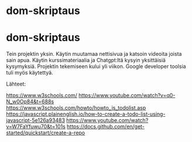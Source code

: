 # dom-skriptaus
# dom-skriptaus
Tein projektin yksin. Käytin muutamaa nettisivua ja katsoin videoita joista sain apua. Käytin kurssimateriaalia ja Chatgpt:ltä kysyin yksittäisiä kysymyksiä. Projektin tekemiseen kului yli viikon. Google developer toolsia tuli myös käytettyä. 

Lähteet:  

https://www.w3schools.com/ 
https://www.youtube.com/watch?v=q0-N_w0Op84&t=688s
https://www.w3schools.com/howto/howto_js_todolist.asp
https://javascript.plainenglish.io/how-to-create-a-todo-list-using-javascript-5e126a93483 
https://www.youtube.com/watch?v=W7FaYfuwu70&t=101s 
https://docs.github.com/en/get-started/quickstart/create-a-repo 

